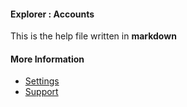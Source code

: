 #### Explorer : Accounts

This is the help file written in **markdown**

#### More Information

- [Settings](/settings)
- [Support](/support)
